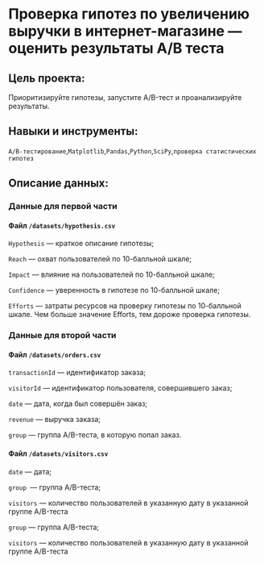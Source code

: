 # Проверка гипотез по увеличению выручки в интернет-магазине — оценить результаты A/B теста
## **Цель проекта:**

Приоритизируйте гипотезы, запустите A/B-тест и проанализируйте результаты.

## Навыки и инструменты:
`A/B-тестирование`,`Matplotlib`,`Pandas`,`Python`,`SciPy`,`проверка статистических гипотез`

## **Описание данных:**

### ****Данные для первой части****
#### **Файл `/datasets/hypothesis.csv`**

`Hypothesis` — краткое описание гипотезы;

`Reach` — охват пользователей по 10-балльной шкале;

`Impact` — влияние на пользователей по 10-балльной шкале;

`Confidence` — уверенность в гипотезе по 10-балльной шкале;

`Efforts` — затраты ресурсов на проверку гипотезы по 10-балльной шкале. Чем больше значение Efforts, тем дороже проверка гипотезы.


### ****Данные для второй части****


#### **Файл `/datasets/orders.csv`**



`transactionId` — идентификатор заказа;

`visitorId` — идентификатор пользователя, совершившего заказ;

`date` — дата, когда был совершён заказ;

`revenue` — выручка заказа;

`group` — группа A/B-теста, в которую попал заказ.


#### **Файл `/datasets/visitors.csv`**


`date` — дата;

`group `— группа A/B-теста;

`visitors` — количество пользователей в указанную дату в указанной группе A/B-теста

`group` — группа A/B-теста;

`visitors` — количество пользователей в указанную дату в указанной группе A/B-теста
